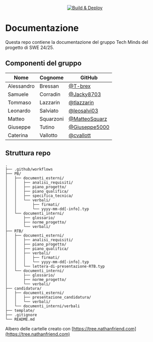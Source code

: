 <div align="center">

[![Build & Deploy](https://github.com/techminds-unipd/docs/actions/workflows/build_deploy.yml/badge.svg)](https://github.com/techminds-unipd/docs/actions/workflows/build_deploy.yml)

</div>

# Documentazione
Questa repo contiene la documentazione del gruppo Tech Minds del progetto di SWE 24/25.
## Componenti del gruppo
| Nome       | Cognome   | GitHub                                           |
|------------|-----------|--------------------------------------------------|
| Alessandro | Bressan   | [@T-brex](https://github.com/T-Brex)             |
| Samuele    | Corradin  | [@Jacky8703](https://github.com/Jacky8703)       |
| Tommaso    | Lazzarin  | [@tlazzarin](https://github.com/tlazzarin)       |
| Leonardo   | Salviato  | [@leosalvi03](https://github.com/leosalvi03)     |
| Matteo     | Squarzoni | [@MatteoSquarz](https://github.com/MatteoSquarz) |
| Giuseppe   | Tutino    | [@Giuseppe5000](https://github.com/Giuseppe5000) |
| Caterina   | Vallotto  | [@cvallott](https://github.com/cvallott)          |


## Struttura repo
```
.
├── .github/workflows
├── PB/
│   ├── documenti_esterni/
│   │   ├── analisi_requisiti/
│   │   ├── piano_progetto/
│   │   ├── piano_qualifica/
│   │   ├── specifica_tecnica/
│   │   └── verbali/
│   │       ├── firmati/
│   │       └── yyyy-mm-dd[-info].typ
│   └── documenti_interni/
│       ├── glossario/
│       ├── norme_progetto/
│       └── verbali/
├── RTB/
│   ├── documenti_esterni/
│   │   ├── analisi_requisiti/
│   │   ├── piano_progetto/
│   │   ├── piano_qualifica/
│   │   ├── verbali/
│   │   │   ├── firmati/
│   │   │   └── yyyy-mm-dd[-info].typ
│   │   └── lettera-di-presentazione-RTB.typ
│   └── documenti_interni/
│       ├── glossario/
│       ├── norme_progetto/
│       └── verbali/
├── candidatura/
│   ├── documenti_esterni/
│   │   ├── presentazione_candidatura/
│   │   └── verbali/
│   └── documenti_interni/verbali
├── template/
├── .gitignore
└── README.md
```
Albero delle cartelle creato con [https://tree.nathanfriend.com](https://tree.nathanfriend.com)
